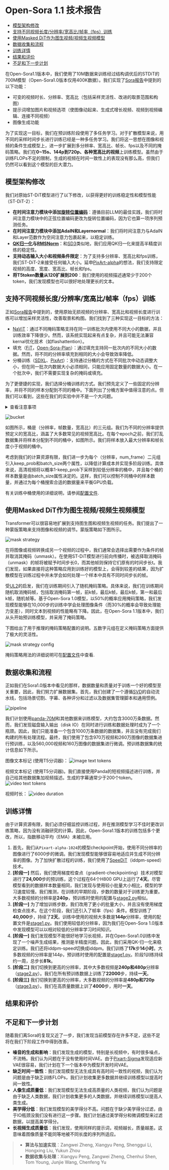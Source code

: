 # Open-Sora 1.1 技术报告

- [模型架构修改](#模型架构修改)
- [支持不同视频长度/分辨率/宽高比/帧率（fps）训练](#支持不同视频长度分辨率宽高比帧率fps训练)
- [使用Masked DiT作为图生视频/视频生视频模型](#使用masked-dit作为图生视频视频生视频模型)
- [数据收集和流程](#数据收集和流程)
- [训练详情](#训练详情)
- [结果和评价](#结果和评价)
- [不足和下一步计划](#不足和下一步计划)

在Open-Sora1.1版本中，我们使用了10M数据来训练经过结构调优后的STDiT的700M模型（Open-Sora1.0版本仅用400K数据）。我们实现了[Sora报告](https://openai.com/research/video-generation-models-as-world-simulators)中提到的以下功能：

- 可变的视频时长、分辨率、宽高比（包括采样灵活性、改进的取景范围和构图）
- 提示词增加图片和视频选项（使图像动起来、生成式增长视频、视频到视频编辑、连接不同视频）
- 图像生成功能

为了实现这一目标，我们在预训练阶段使用了多任务学习。对于扩散模型来说，用不同的采样时间步长进行训练已经是一种多任务学习。我们将这一思想在图像和视频的条件生成模型上，进一步扩展到多分辨率、宽高比、帧长、fps以及不同的掩码策略。我们在**0~15s、144p到720p、各种宽高比的视频**上训练模型。虽然由于训练FLOPs不足的限制，生成的视频在时间一致性上的表现没有那么高，但我们仍然可以看到这个模型的巨大潜力。

## 模型架构修改

我们对原始ST-DiT模型进行了以下修改，以获得更好的训练稳定性和模型性能（ST-DiT-2）：

- **在时间注意力模块中添加[旋转位置编码](https://arxiv.org/abs/2104.09864)**：遵循目前LLM的最佳实践，我们将时间注意力模块中的正弦位置编码更改为旋转位置编码，因为它也算一项序列预测任务。
- **在时间注意力模块中添加AdaIN和Layernormal**：我们将时间注意力与AdaIN和Layer范数作为空间注意力包裹起来，以稳定训练。
- **[QK归一化](https://arxiv.org/abs/2302.05442)与[RMSNorm](https://arxiv.org/abs/1910.07467)**：和[SD3](https://arxiv.org/pdf/2403.03206.pdf)类似地，我们应用QK归一化来提高半精度训练的稳定性。
- **支持动态输入大小和视频条件限定**：为了支持多分辨率、宽高比和fps训练，我们ST-DiT-2来接受任何输入大小。延申[PixArt-alpha](https://github.com/PixArt-alpha/PixArt-alpha)的想法，我们支持限定视频的高度、宽度、宽高比、帧长和fps。
- **将T5token数量从120扩展到200**：我们使用的视频描述通常少于200个token，我们发现模型也可以很好地处理更长的文本。

## 支持不同视频长度/分辨率/宽高比/帧率（fps）训练

正如[Sora报告](https://openai.com/research/video-generation-models-as-world-simulators)中提到的，使用原始无损视频的分辨率、宽高比和视频长度进行训练可以增加采样灵活性，改善取景和构图。我们找到了三种实现这一目标的方法：
- [NaViT](https://arxiv.org/abs/2307.06304)：通过不同掩码策略支持在同一训练批次内使用不同大小的数据，并且训练效率下降很少。然而，该系统实现起来有点复杂，并且可能无法兼容kernal优化技术（如flashattention）。
- 填充（[FiT](https://arxiv.org/abs/2402.12376)，[Open-Sora-Plan](https://github.com/PKU-YuanGroup/Open-Sora-Plan)）：通过填充支持同一批次内的不同大小的数据。然而，将不同的分辨率填充到相同的大小会导致效率降低。
- 分桶训练（[SDXL](https://arxiv.org/abs/2307.01952)、[PixArt](https://arxiv.org/abs/2310.00426)）：支持通过分桶的方式在不同批次中动态调整大小，但在同一批次内数据大小必须相同，只能应用固定数量的数据大小。在一个批次中，我们不需要实现复杂的掩码或填充。

为了更便捷的实现，我们选择分桶训练的方式。我们预先定义了一些固定的分辨率，并将不同的样本分配到不同的桶中。下面列出了分桶方案中值得注意的点。但我们可以看到，这些在我们的实验中并不是一个大问题。

<details>
<summary>查看注意事项</summary>

- 桶大小被限制为固定数量：首先，在实际应用中，通常只使用少数宽高比（9:16、3:4）和分辨率（240p、1080p）。其次，我们发现经过训练的模型可以很好地推广到未见过的解决方案。
- 每批的大小相同，打破了独立同分布（i.i.d.）假设：由于我们使用多个 GPU，因此不同 GPU 上的本地批次具有不同的大小。我们没有发现此问题导致性能显着下降。
- 可能没有足够的样本来填充每个桶，并且分布可能有偏差：首先，当本地批量大小不太大时，我们的数据集足够大以填充每个桶。其次，我们应该分析数据大小的分布并相应地定义桶大小。第三，分配不平衡并没有显着影响训练过程。
- 不同的分辨率和帧长可能有不同的处理速度：与PixArt只处理相似分辨率（相似token数）的宽高比不同，我们需要考虑不同分辨率和帧长的处理速度。我们可以使用“bucket_config”来定义每个桶的批量大小，以确保处理速度相似。

</details>

![bucket](/assets/readme/report_bucket.png)

如图所示，桶是（分辨率，帧数量，宽高比）的三元组。我们为不同的分辨率提供预定义的宽高比，涵盖了大多数常见的视频宽高比。在每个epoch之前，我们打乱数据集并将样本分配到不同的桶中，如图所示。我们将样本放入最大分辨率和帧长度小于视频的桶中。

考虑到我们的计算资源有限，我们进一步为每个（分辨率，num_frame）二元组引入keep_prob和batch_size两个属性，以降低计算成本并实现多阶段训练。具体来说，高清视频将以概率1-keep_prob下采样到较低分辨率的桶中，并且每个桶的样本数量是由batch_size属性决定的。这样，我们可以控制不同桶中的样本数量，并通过为每个桶搜索合适的数据量来平衡GPU负载。

有关训练中桶使用的详细说明，请参阅[配置文件](/docs/config.md#training-bucket-configs).

## 使用Masked DiT作为图生视频/视频生视频模型

Transformer可以很容易地扩展到支持图生图和视频生视频的任务。我们提出了一种蒙版策略来支持图像和视频的调节。蒙版策略如下图所示。

![mask strategy](/assets/readme/report_mask.png)

在将图像或视频转换成另一个视频的过程中，我们通常会选择出需要作为条件的帧并取消其掩码（unmask）。在使用ST-DiT模型进行前向传播时，被选择取消掩码（unmask）的帧将被赋予时间步长0，而其他帧则保持它们原有的时间步长t。我们发现，如果直接将这种策略应用到训练好的模型上，会得到较差的结果，因为扩散模型在训练过程中并未学会如何处理一个样本中具有不同时间步长的帧。

受[UL2](https://arxiv.org/abs/2205.05131)的启发，我们在训练期间引入了随机掩码策略。具体来说，我们在训练期间随机取消掩码帧，包括取消掩码第一帧，前k帧，最后k帧，最后k帧，第一和最后k帧，随机帧等。基于Open-Sora 1.0模型，以50%的概率应用掩码策略，我们发现模型能够在10,000步的训练中学会处理图像条件（而30%的概率会导致处理能力变差），同时文本到视频的性能略有下降。因此，在Open-Sora 1.1版本中，我们从头开始预训练模型，并采用了掩码策略。

下图给出了用于推理的掩码策略配置的说明。五数字元组在定义掩码策略方面提供了极大的灵活性。

![mask strategy config](/assets/readme/report_mask_config.png)

掩码策略用法的详细说明可在[配置文件](/docs/config.md#advanced-inference-config)中查看.


## 数据收集和流程

正如我们在Sora1.0版本中看见的那样，数据数量和质量对于训练一个好的模型至关重要，因此，我们努力扩展数据集。首先，我们创建了一个遵循[SVD](https://arxiv.org/abs/2311.15127)的自动流水线，包括场景切割、字幕、各种评分和过滤以及数据集管理脚本和通用惯例。

![pipeline](/assets/readme/report_data_pipeline.png)

我们计划使用[panda-70M](https://snap-research.github.io/Panda-70M/)和其他数据来训练模型，大约包含3000万条数据。然而，我们发现磁盘输入输出（disk IO）在同时进行训练和数据处理时成为了一个瓶颈。因此，我们只能准备一个包含1000万条数据的数据集，并且没有完成我们构建的所有处理流程。最终，我们使用了包含970万视频和260万图像的数据集进行预训练，以及560,000视频和160万图像的数据集进行微调。预训练数据集的统计信息如下所示。

图像文本标记 (使用T5分词器)：
![image text tokens](/assets/readme/report_image_textlen.png)

视频文本标记 (使用T5分词器)。我们直接使用Panda的短视频描述进行训练，并自己给其他数据集加视频描述。生成的字幕通常少于200个token。
![video text tokens](/assets/readme/report_video_textlen.png)

视频时长：
![video duration](/assets/readme/report_video_duration.png)

## 训练详情

由于计算资源有限，我们必须仔细监控训练过程，并在推测模型学习不佳时更改训练策略，因为没有消融研究的计算。因此，Open-Sora1.1版本的训练包括多个更改，所以，指数移动平均（EMA）未被应用。

1. 首先，我们从`Pixart-alpha-1024`的模型checkpoint开始，使用不同分辨率的图像进行了6000步的微调。我们发现模型能够很容易地适应并生成不同分辨率的图像。为了加快扩散过程的训练，我们使用了[SpeeDiT](https://github.com/1zeryu/SpeeDiT)（iddpm-speed）技术。
2. **[阶段一]** 然后，我们使用梯度检查点（gradient-checkpointing）技术对模型进行了**24,000**步的预训练，这个过程在64个H800 GPU上运行了**4天**。尽管模型看到的数据样本数量相同，我们发现与使用较小批量大小相比，模型的学习速度较慢。我们推测，在训练的早期阶段，步数的数量对于训练更为重要。大多数视频的分辨率是**240p**，预训练时使用的配置与[stage2.py](/configs/opensora-v1-1/train/stage2.py)相似。
3. **[阶段一]** 为了增加训练步数，我们改用了更小的批量大小，并且没有使用梯度检查点技术。在这个阶段，我们还引入了帧率（fps）条件。模型训练了**40,000**步，持续了**2天**。训练中使用的视频大多数是**144p**分辨率，使用的配置文件是[stage1.py](/configs/opensora-v1-1/train/stage1.py)。我们使用较低的分辨率，因为我们在Open-Sora 1.0版本中发现模型可以以相对较低的分辨率学习时间知识。
4. **[阶段一]** 我们发现模型不能很好地学习长视频，并在Open-Sora1.0训练中发现了一个噪声生成结果，推测是半精度问题。因此，我们采用QK-归一化来稳定训练。我们还将iddpm-speed切换成iddpm。我们训练了**17k**步**14小时**。大多数视频的分辨率是144p，预训练时使用的配置是[stage1.py](/configs/opensora-v1-1/train/stage1.py)。阶段1训练持续约一周，总步长**81k**。
5. **[阶段二]** 我们切换到更高的分辨率，其中大多数视频是**240p和480p**分辨率（[stage2.py](/configs/opensora-v1-1/train/stage2.py)）。我们在所有预训练数据上训练了**22000**步，持续**一天**。
6. **[阶段三]** 我们切换到更高的分辨率，大多数视频的分辨率是**480p和720p**（[stage3.py](/configs/opensora-v1-1/train/stage3.py)）。我们在高质量数据上训了**4000**步，用时**一天**。

## 结果和评价

## 不足和下一步计划

随着我们离Sora的复现又近了一步，我们发现当前模型存在许多不足，这些不足将在我们下阶段工作中得到改善。

- **噪音的生成和影响**：我们发现生成的模型，特别是长视频中，有时很多噪点，不流畅。我们认为问题在于没有使用时间VAE。由于[Pixart-Sigma](https://arxiv.org/abs/2403.04692)发现适应新VAE很容易，我们计划在下一个版本中为模型开发时间VAE。
- **缺乏时间一致性**：我们发现模型无法生成具有高时间一致性的视频，我们认为问题是由于缺乏训练FLOPs，我们计划收集更多数据并继续训练模型以提高时间一致性。
- **人像生成质量低**：我们发现模型无法生成高质量的人类视频，我们认为问题是由于缺乏人类数据，我们计划收集更多的人类数据，并继续训练模型以提高人类生成。
- **美学得分低**：我们发现模型的美学得分不高。问题在于缺少美学得分过滤，由于IO瓶颈没我们没有进行这一步骤。我们计划通过美学得分和微调模型来过滤数据，以提高美学得分。
- **长视频生成质量低**：我们发现，使用同样的提示词，视频越长，质量越差。这意味着图像质量不能同等地被不同长度的序列所适应。

> - **算法与加速实现**：Zangwei Zheng, Xiangyu Peng, Shenggui Li, Hongxing Liu, Yukun Zhou
> - **数据收集与处理**：Xiangyu Peng, Zangwei Zheng, Chenhui Shen, Tom Young, Junjie Wang, Chenfeng Yu
